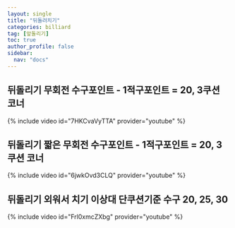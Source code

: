```yaml
---
layout: single
title: "뒤돌려치기"
categories: billiard
tag: [앞돌리기]
toc: true
author_profile: false
sidebar:
  nav: "docs"
---
```


## 뒤돌리기 무회전 수구포인트 - 1적구포인트 = 20, 3쿠션 코너

{% include video id="7HKCvaVyTTA" provider="youtube" %}

## 뒤돌리기 짧은 무회전 수구포인트 - 1적구포인트 = 20, 3쿠션 코너

{% include video id="6jwkOvd3CLQ" provider="youtube" %}

## 뒤돌리기 외워서 치기 이상대 단쿠션기준 수구 20, 25, 30

{% include video id="Frl0xmcZXbg" provider="youtube" %}
